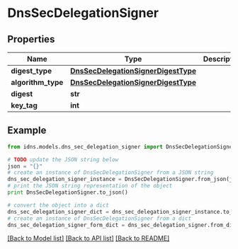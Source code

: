 # DnsSecDelegationSigner


## Properties
Name | Type | Description | Notes
------------ | ------------- | ------------- | -------------
**digest_type** | [**DnsSecDelegationSignerDigestType**](DnsSecDelegationSignerDigestType.md) |  | [optional] 
**algorithm_type** | [**DnsSecDelegationSignerDigestType**](DnsSecDelegationSignerDigestType.md) |  | [optional] 
**digest** | **str** |  | [optional] 
**key_tag** | **int** |  | [optional] 

## Example

```python
from idns.models.dns_sec_delegation_signer import DnsSecDelegationSigner

# TODO update the JSON string below
json = "{}"
# create an instance of DnsSecDelegationSigner from a JSON string
dns_sec_delegation_signer_instance = DnsSecDelegationSigner.from_json(json)
# print the JSON string representation of the object
print DnsSecDelegationSigner.to_json()

# convert the object into a dict
dns_sec_delegation_signer_dict = dns_sec_delegation_signer_instance.to_dict()
# create an instance of DnsSecDelegationSigner from a dict
dns_sec_delegation_signer_form_dict = dns_sec_delegation_signer.from_dict(dns_sec_delegation_signer_dict)
```
[[Back to Model list]](../README.md#documentation-for-models) [[Back to API list]](../README.md#documentation-for-api-endpoints) [[Back to README]](../README.md)


